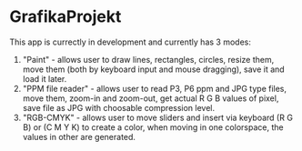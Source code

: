 # GrafikaProjekt
This app is currectly in development and currently has 3 modes:
1) "Paint" - allows user to draw lines, rectangles, circles, resize them, move them (both by keyboard input and mouse dragging), save it and load it later.
2) "PPM file reader" - allows user to read P3, P6 ppm and JPG type files, move them, zoom-in and zoom-out, get actual R G B values of pixel, save file as JPG with choosable compression level.
3) "RGB-CMYK" - allows user to move sliders and insert via keyboard (R G B) or (C M Y K) to create a color, when moving in one colorspace, the values in other are generated.
